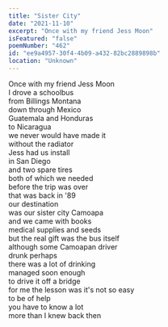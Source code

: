 ```yaml
---
title: "Sister City"
date: "2021-11-10"
excerpt: "Once with my friend Jess Moon"
isFeatured: "false"
poemNumber: "462"
id: "ee9a4957-30f4-4b09-a432-82bc2889898b"
location: "Unknown"
---
```


Once with my friend Jess Moon  
I drove a schoolbus  
from Billings Montana  
down through Mexico  
Guatemala and Honduras  
to Nicaragua  
we never would have made it  
without the radiator  
Jess had us install  
in San Diego  
and two spare tires  
both of which we needed  
before the trip was over  
that was back in '89  
our destination  
was our sister city Camoapa  
and we came with books  
medical supplies and seeds  
but the real gift was the bus itself  
although some Camoapan driver  
drunk perhaps  
there was a lot of drinking  
managed soon enough  
to drive it off a bridge  
for me the lesson was it's not so easy  
to be of help  
you have to know a lot  
more than I knew back then
